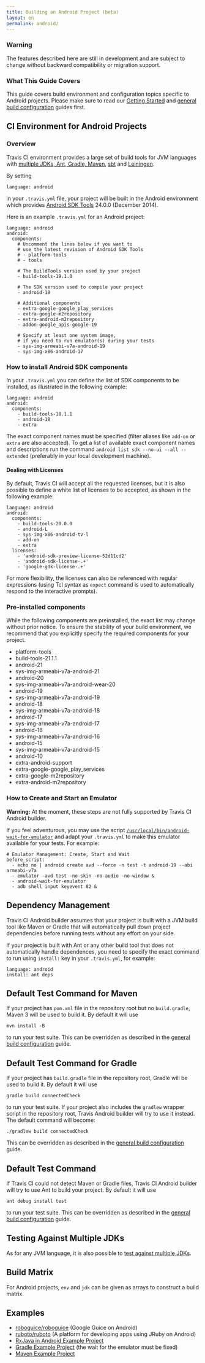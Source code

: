 ```yaml
---
title: Building an Android Project (beta)
layout: en
permalink: android/
---
```


### Warning

The features described here are still in development and are subject to change without backward compatibility or migration support.

### What This Guide Covers

This guide covers build environment and configuration topics specific to Android projects. Please make sure to read our [Getting Started](/user/getting-started/) and [general build configuration](/user/build-configuration/) guides first.

## CI Environment for Android Projects

### Overview

Travis CI environment provides a large set of build tools for JVM languages with [multiple JDKs, Ant, Gradle, Maven](/user/languages/java/#Overview), [sbt](/user/languages/scala#Projects-using-sbt) and [Leiningen](/user/languages/clojure).

By setting

    language: android

in your `.travis.yml` file, your project will be built in the Android environment which provides [Android SDK Tools](http://developer.android.com/tools/sdk/tools-notes.html) 24.0.0 (December 2014).

Here is an example `.travis.yml` for an Android project:

    language: android
    android:
      components:
        # Uncomment the lines below if you want to
        # use the latest revision of Android SDK Tools
        # - platform-tools
        # - tools

        # The BuildTools version used by your project
        - build-tools-19.1.0

        # The SDK version used to compile your project
        - android-19

        # Additional components
        - extra-google-google_play_services
        - extra-google-m2repository
        - extra-android-m2repository
        - addon-google_apis-google-19

        # Specify at least one system image,
        # if you need to run emulator(s) during your tests
        - sys-img-armeabi-v7a-android-19
        - sys-img-x86-android-17


### How to install Android SDK components

In your `.travis.yml` you can define the list of SDK components to be installed, as illustrated in the following example:

    language: android
    android:
      components:
        - build-tools-18.1.1
        - android-18
        - extra

The exact component names must be specified (filter aliases like `add-on` or `extra` are also accepted). To get a list of available exact component names and descriptions run the command `android list sdk --no-ui --all --extended` (preferably in your local development machine).

#### Dealing with Licenses

By default, Travis CI will accept all the requested licenses, but it is also possible to define a white list of licenses to be accepted, as shown in the following example:

    language: android
    android:
      components:
        - build-tools-20.0.0
        - android-L
        - sys-img-x86-android-tv-l
        - add-on
        - extra
      licenses:
        - 'android-sdk-preview-license-52d11cd2'
        - 'android-sdk-license-.+'
        - 'google-gdk-license-.+'


For more flexibility, the licenses can also be referenced with regular expressions (using Tcl syntax as `expect` command is used to automatically respond to the interactive prompts).


### Pre-installed components

While the following components are preinstalled, the exact list may change without prior notice. To ensure the stability of your build environment, we recommend that you explicitly specify the required components for your project.

- platform-tools
- build-tools-21.1.1
- android-21
- sys-img-armeabi-v7a-android-21
- android-20
- sys-img-armeabi-v7a-android-wear-20
- android-19
- sys-img-armeabi-v7a-android-19
- android-18
- sys-img-armeabi-v7a-android-18
- android-17
- sys-img-armeabi-v7a-android-17
- android-16
- sys-img-armeabi-v7a-android-16
- android-15
- sys-img-armeabi-v7a-android-15
- android-10
- extra-android-support
- extra-google-google_play_services
- extra-google-m2repository
- extra-android-m2repository

### How to Create and Start an Emulator

**Warning:** At the moment, these steps are not fully supported by Travis CI Android builder.

If you feel adventurous, you may use the script [`/usr/local/bin/android-wait-for-emulator`](https://github.com/travis-ci/travis-cookbooks/blob/master/ci_environment/android-sdk/files/default/android-wait-for-emulator) and adapt your `.travis.yml` to make this emulator available for your tests. For example:

    # Emulator Management: Create, Start and Wait
    before_script:
      - echo no | android create avd --force -n test -t android-19 --abi armeabi-v7a
      - emulator -avd test -no-skin -no-audio -no-window &
      - android-wait-for-emulator
      - adb shell input keyevent 82 &


## Dependency Management

Travis CI Android builder assumes that your project is built with a JVM build tool like Maven or Gradle that will automatically pull down project dependencies before running tests without any effort on your side.

If your project is built with Ant or any other build tool that does not automatically handle dependences, you need to specify the exact command to run using `install:` key in your `.travis.yml`, for example:

    language: android
    install: ant deps

## Default Test Command for Maven

If your project has `pom.xml` file in the repository root but no `build.gradle`, Maven 3 will be used to build it. By default it will use

    mvn install -B

to run your test suite. This can be overridden as described in the [general build configuration](/user/build-configuration/) guide.

## Default Test Command for Gradle

If your project has `build.gradle` file in the repository root, Gradle will be used to build it. By default it will use

    gradle build connectedCheck

to run your test suite. If your project also includes the `gradlew` wrapper script in the repository root, Travis Android builder will try to use it instead. The default command will become:

    ./gradlew build connectedCheck

This can be overridden as described in the [general build configuration](/user/build-configuration/) guide.

## Default Test Command

If Travis CI could not detect Maven or Gradle files, Travis CI Android builder will try to use Ant to build your project. By default it will use

    ant debug install test

to run your test suite. This can be overridden as described in the [general build configuration](/user/build-configuration/) guide.

## Testing Against Multiple JDKs

As for any JVM language, it is also possible to [test against multiple JDKs](/user/languages/java/#Testing-Against-Multiple-JDKs).

## Build Matrix

For Android projects, `env` and `jdk` can be given as arrays to construct a build matrix.

## Examples

* [roboguice/roboguice](https://github.com/roboguice/roboguice/blob/master/.travis.yml) (Google Guice on Android)
* [ruboto/ruboto](https://github.com/ruboto/ruboto/blob/master/.travis.yml) (A platform for developing apps using JRuby on Android)
* [RxJava in Android Example Project](https://github.com/andrewhr/rxjava-android-example/blob/master/.travis.yml)
* [Gradle Example Project](https://github.com/pestrada/android-tdd-playground/blob/master/.travis.yml) (the wait for the emulator must be fixed)
* [Maven Example Project](https://github.com/embarkmobile/android-maven-example/blob/master/.travis.yml)
